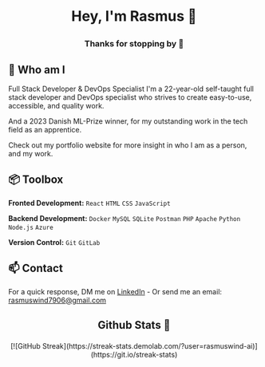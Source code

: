 # <p align="center"> Hey, I'm Rasmus 👋</p>
### <p align="center"> Thanks for stopping by 🙏</p>


## 🙌 Who am I

Full Stack Developer & DevOps Specialist
I'm a 22-year-old self-taught full stack developer and DevOps specialist who strives to create easy-to-use, accessible, and quality work.

And a 2023 Danish ML-Prize winner, for my outstanding work in the tech field as an apprentice.

Check out my portfolio website for more insight in who I am as a person, and my work.

## 📦 Toolbox
 
 **Fronted Development:** `React` `HTML` `CSS` `JavaScript`

 **Backend Development:** `Docker` `MySQL` `SQLite` `Postman` `PHP` `Apache` `Python` `Node.js` `Azure` </p>

 **Version Control:** `Git` `GitLab`


## 📫 Contact

 For a quick response, DM me on [LinkedIn](https://www.linkedin.com/in/rasmus-wind/) - Or send me an email: rasmuswind7906@gmail.com

## <p align="center"> Github Stats 💙 </p>

<p align="center"> [![GitHub Streak](https://streak-stats.demolab.com/?user=rasmuswind-ai)](https://git.io/streak-stats) </p>
